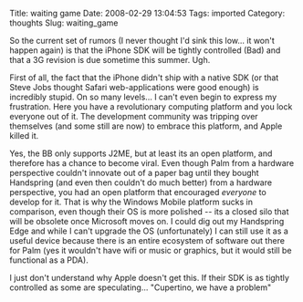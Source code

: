 Title: waiting game
Date: 2008-02-29 13:04:53
Tags: imported
Category: thoughts
Slug: waiting_game

So the current set of rumors (I never thought I'd sink this low... it won't happen again) is that the iPhone SDK will be tightly controlled (Bad) and that a 3G revision is due sometime this summer.  Ugh.

First of all, the fact that the iPhone didn't ship with a native SDK (or that Steve Jobs thought Safari web-applications were good enough) is incredibly stupid. On so many levels... I can't even begin to express my frustration.  Here you have a revolutionary computing platform and you lock everyone out of it.  The development community was tripping over themselves (and some still are now) to embrace this platform, and Apple killed it.

Yes, the BB only supports J2ME, but at least its an open platform, and therefore has a chance to become viral.  Even though Palm from a hardware perspective couldn't innovate out of a paper bag until they bought Handspring (and even then couldn't do much better) from a hardware perspective, you had an open platform that encouraged <em>everyone</em> to develop for it.  That is why the Windows Mobile platform sucks in comparison, even though their OS is more polished -- its a closed silo that will be obsolete once Microsoft moves on.  I could dig out my Handspring Edge and while I can't upgrade the OS (unfortunately) I can still use it as a useful device because there is an entire ecosystem of software out there for Palm (yes it wouldn't have wifi or music or graphics, but it would still be functional as a PDA).

I just don't understand why Apple doesn't get this.  If their SDK is as tightly controlled as some are speculating... "Cupertino, we have a problem"
